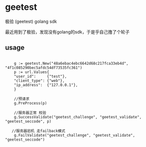 # geetest
极验 (geetest) golang sdk

最近用到了极验，发现没有golang的sdk，于是乎自己撸了个轮子


## usage ##
```golang

    g := geetest.New("48a6ebac4ebc6642d68c217fca33eb4d", "4f1c085290bec5afdc54df73535fc361")
    p := url.Values{
	"user_id":     {"test"},
	"client_type": {"web"},
	"ip_address":  {"127.0.0.1"},
    }
    
    //预请求
    g.PreProcess(p)

    //服务器正常 校验
    g.SuccessValidate("geetest_challenge", "geetest_validate", "geetest_seccode", p)

   //服务器宕机 走failback模式
    g.FailValidate("geetest_challenge", "geetest_validate", "geetest_seccode")


```
